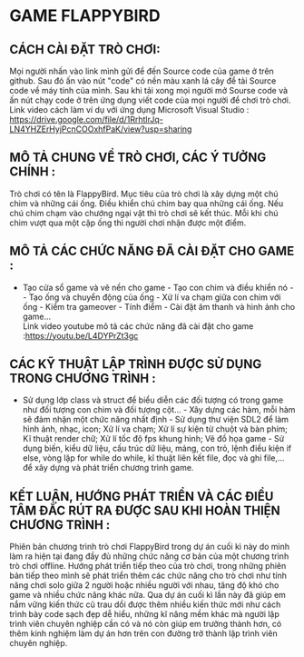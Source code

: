 # GAME FLAPPYBIRD
## CÁCH CÀI ĐẶT TRÒ CHƠI: 
Mọi người nhấn vào link mình gửi để đến Source code của game ở trên github. Sau đó ấn vào nút "code" có nền màu xanh lá cây để tải Source code về máy tính của mình. Sau khi tải xong mọi người mở Sourse code và ấn nút chạy code ở trên ứng dụng viết code của mọi người để chơi trò chơi. Link video cách làm ví dụ với ứng dụng Microsoft Visual Studio : https://drive.google.com/file/d/1RrhtlrJq-LN4YHZErHyjPcnCOOxhfPaK/view?usp=sharing
## MÔ TẢ CHUNG VỀ TRÒ CHƠI, CÁC Ý TƯỞNG CHÍNH : 
Trò chơi có tên là FlappyBird. Mục tiêu của trò chơi là xây dựng một chú chim và những cái ống. Điều khiển chú chim bay qua những cái ống. Nếu chú chim chạm vào chướng ngại vật thì trò chơi sẽ kết thúc. Mỗi khi chú chim vượt qua một cặp ống thì người chơi nhận được một điểm.
## MÔ TẢ CÁC CHỨC NĂNG ĐÃ CÀI ĐẶT CHO GAME : 
- Tạo cửa sổ game và vẽ nền cho game                                                                                                                             - Tạo con chim và điều khiển nó                                                                                                                                - - Tạo ống và chuyển động của ống                                                                                                                                - Xử lí va chạm giữa con chim với ống                                                                                                                           - Kiểm tra gameover                                                                                                                                             - Tính điểm                                                                                                                                                     - Cài đặt âm thanh và hình ảnh cho game...                                                                                                  
 Link video youtube mô tả các chức năng đã cài đặt cho game :https://youtu.be/L4DYPrZt3gc
## CÁC KỸ THUẬT LẬP TRÌNH ĐƯỢC SỬ DỤNG TRONG CHƯƠNG TRÌNH : 
- Sử dụng lớp class và struct để biểu diễn các đối tượng có trong game như đối tượng con chim và đối tượng cột...                                               - Xây dựng các hàm, mỗi hàm sẽ đảm nhận một chức năng nhất định                                                                                                 - Sử dụng thư viện SDL2 để làm hình ảnh, nhạc, icon; Xử lí va chạm; Xử lí sự kiện từ chuột và bàn phím; Kĩ thuật render chữ; Xử lí tốc độ fps khung hình; Vẽ đồ họa game                                                                                                                                                         - Sử dụng biến, kiểu dữ liệu, cấu trúc dữ liệu, mảng, con trỏ, lệnh điều kiện if else, vòng lặp for while do while, kĩ thuật liên kết file, đọc và ghi file,... để xây dựng và phát triển chương trình game.                                                         
## KẾT LUẬN, HƯỚNG PHÁT TRIỂN VÀ CÁC ĐIỀU TÂM ĐẮC RÚT RA ĐƯỢC SAU KHI HOÀN THIỆN CHƯƠNG TRÌNH : 
Phiên bản chương trình trò chơi FlappyBird trong dự án cuối kì này do mình làm ra hiện tại đang đầy đủ những chức năng cơ bản của một chương trình trò chơi offline. Hướng phát triển tiếp theo của trò chơi, trong những phiên bản tiếp theo mình sẽ phát triển thêm các chức năng cho trò chơi như tính năng chơi solo giữa 2 người hoặc nhiều người với nhau, tăng độ khó cho game và nhiều chức năng khác nữa. Qua dự án cuối kì lần này đã giúp em nắm vững kiến thức cũ trau dồi được thêm nhiều kiến thức mới như cách trình bày code sạch đẹp dễ hiểu, những kĩ năng mềm khác mà người lập trình viên chuyên nghiệp cần có và nó còn giúp em trưởng thành hơn, có thêm kinh nghiệm làm dự án hơn trên con đường trở thành lập trình viên chuyên nghiệp.
